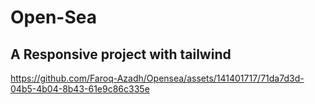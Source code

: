 # Open-Sea

## A Responsive project with tailwind

https://github.com/Faroq-Azadh/Opensea/assets/141401717/71da7d3d-04b5-4b04-8b43-61e9c86c335e

